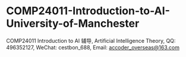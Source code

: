 # COMP24011-Introduction-to-AI-University-of-Manchester
COMP24011 Introduction to AI 辅导, Artificial Intelligence Theory, QQ: 496352127, WeChat: cestbon_688, Email: accoder_overseas@163.com
